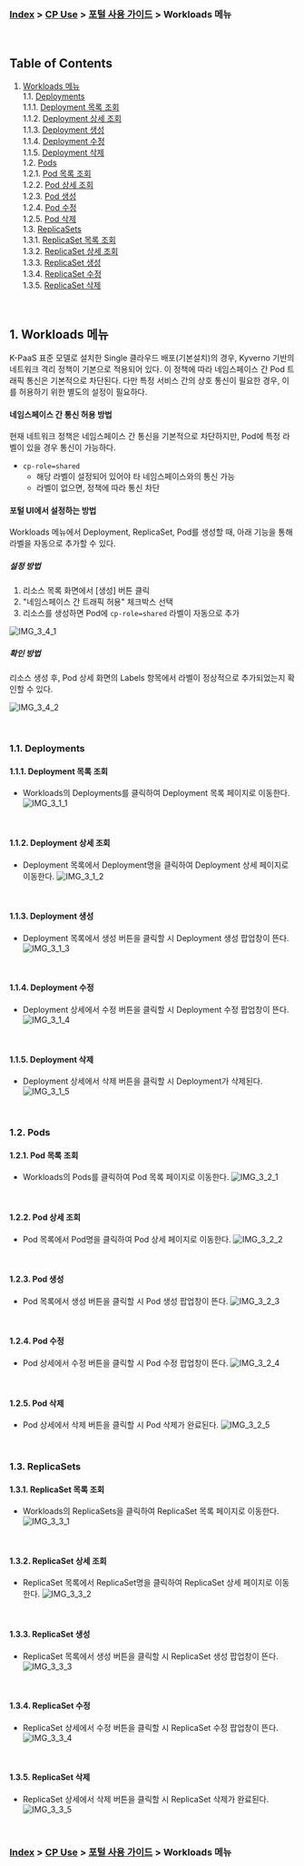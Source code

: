 ### [Index](https://github.com/K-PaaS/container-platform/blob/master/README.md) > [CP Use](../Readme.md) >  [포털 사용 가이드](./cp-portal-use-guide.md) > Workloads 메뉴

<br>

## Table of Contents

1. [Workloads 메뉴](#1)  
  1.1. [Deployments](#1-1)   
  1.1.1. [Deployment 목록 조회](#1-1-1)    
  1.1.2. [Deployment 상세 조회](#1-1-2)  
  1.1.3. [Deployment 생성](#1-1-3)  
  1.1.4. [Deployment 수정](#1-1-4)  
  1.1.5. [Deployment 삭제](#1-1-5)   
  1.2. [Pods](#1-2)      
  1.2.1. [Pod 목록 조회](#1-2-1)  
  1.2.2. [Pod 상세 조회](#1-2-2)  
  1.2.3. [Pod 생성](#1-2-3)  
  1.2.4. [Pod 수정](#1-2-4)  
  1.2.5. [Pod 삭제](#1-2-5)  
  1.3. [ReplicaSets](#1-3)  
  1.3.1. [ReplicaSet 목록 조회](#1-3-1)  
  1.3.2. [ReplicaSet 상세 조회](#1-3-2)  
  1.3.3. [ReplicaSet 생성](#1-3-3)  
  1.3.4. [ReplicaSet 수정](#1-3-4)  
  1.3.5. [ReplicaSet 삭제](#1-3-5)  
       
<br>


## <div id='1'/> 1. Workloads 메뉴
K-PaaS 표준 모델로 설치한 Single 클라우드 배포(기본설치)의 경우, Kyverno 기반의 네트워크 격리 정책이 기본으로 적용되어 있다.
이 정책에 따라 네임스페이스 간 Pod 트래픽 통신은 기본적으로 차단된다. 다만 특정 서비스 간의 상호 통신이 필요한 경우, 이를 허용하기 위한 별도의 설정이 필요하다.

#### 네임스페이스 간 통신 허용 방법
현재 네트워크 정책은 네임스페이스 간 통신을 기본적으로 차단하지만, Pod에 특정 라벨이 있을 경우 통신이 가능하다.
-  `cp-role=shared`
   + 해당 라벨이 설정되어 있어야 타 네임스페이스와의 통신 가능
   + 라벨이 없으면, 정책에 따라 통신 차단

#### 포털 UI에서 설정하는 방법
Workloads 메뉴에서 Deployment, ReplicaSet, Pod를 생성할 때, 아래 기능을 통해 라벨을 자동으로 추가할 수 있다.

##### 설정 방법
1. 리소스 목록 화면에서 [생성] 버튼 클릭
2. "네임스페이스 간 트래픽 허용" 체크박스 선택
3. 리소스를 생성하면 Pod에 `cp-role=shared` 라벨이 자동으로 추가

![IMG_3_4_1]

##### 확인 방법
리소스 생성 후, Pod 상세 화면의 Labels 항목에서 라벨이 정상적으로 추가되었는지 확인할 수 있다.

![IMG_3_4_2]

<br>

### <div id='1-1'/> 1.1. Deployments
#### <div id='1-1-1'/> 1.1.1. Deployment 목록 조회
- Workloads의 Deployments를 클릭하여 Deployment 목록 페이지로 이동한다.
  ![IMG_3_1_1]

<br>

#### <div id='1-1-2'/> 1.1.2. Deployment 상세 조회
- Deployment 목록에서 Deployment명을 클릭하여 Deployment 상세 페이지로 이동한다.
  ![IMG_3_1_2]

<br>

#### <div id='1-1-3'/> 1.1.3. Deployment 생성
- Deployment 목록에서 생성 버튼을 클릭할 시 Deployment 생성 팝업창이 뜬다.
  ![IMG_3_1_3]

<br>

#### <div id='1-1-4'/> 1.1.4. Deployment 수정
- Deployment 상세에서 수정 버튼을 클릭할 시 Deployment 수정 팝업창이 뜬다.
  ![IMG_3_1_4]

<br>

#### <div id='1-1-5'/> 1.1.5. Deployment 삭제
- Deployment 상세에서 삭제 버튼을 클릭할 시 Deployment가 삭제된다.
  ![IMG_3_1_5]

<br>


### <div id='1-2'/> 1.2. Pods
#### <div id='1-2-1'/> 1.2.1. Pod 목록 조회
- Workloads의 Pods를 클릭하여 Pod 목록 페이지로 이동한다.
  ![IMG_3_2_1]

<br>

#### <div id='1-2-2'/> 1.2.2. Pod 상세 조회
- Pod 목록에서 Pod명을 클릭하여 Pod 상세 페이지로 이동한다.
  ![IMG_3_2_2]

<br>

#### <div id='1-2-3'/> 1.2.3. Pod 생성
- Pod 목록에서 생성 버튼을 클릭할 시 Pod 생성 팝업창이 뜬다.
  ![IMG_3_2_3]

<br>

#### <div id='1-2-4'/> 1.2.4. Pod 수정
- Pod 상세에서 수정 버튼을 클릭할 시 Pod 수정 팝업창이 뜬다.
  ![IMG_3_2_4]

<br>

#### <div id='1-2-5'/> 1.2.5. Pod 삭제
- Pod 상세에서 삭제 버튼을 클릭할 시 Pod 삭제가 완료된다.
  ![IMG_3_2_5]

<br>

### <div id='1-3'/> 1.3. ReplicaSets
#### <div id='1-3-1'/> 1.3.1. ReplicaSet 목록 조회
- Workloads의 ReplicaSets을 클릭하여 ReplicaSet 목록 페이지로 이동한다.
  ![IMG_3_3_1]

<br>

#### <div id='1-3-2'/> 1.3.2. ReplicaSet 상세 조회
- ReplicaSet 목록에서 ReplicaSet명을 클릭하여 ReplicaSet 상세 페이지로 이동한다.
  ![IMG_3_3_2]

<br>

#### <div id='1-3-3'/> 1.3.3. ReplicaSet 생성
- ReplicaSet 목록에서 생성 버튼을 클릭할 시 ReplicaSet 생성 팝업창이 뜬다.
  ![IMG_3_3_3]

<br>

#### <div id='1-3-4'/> 1.3.4. ReplicaSet 수정
- ReplicaSet 상세에서 수정 버튼을 클릭할 시 ReplicaSet 수정 팝업창이 뜬다.
  ![IMG_3_3_4]

<br>

#### <div id='1-3-5'/> 1.3.5. ReplicaSet 삭제
- ReplicaSet 상세에서 삭제 버튼을 클릭할 시 ReplicaSet 삭제가 완료된다.
  ![IMG_3_3_5]

<br>


### [Index](https://github.com/K-PaaS/container-platform/blob/master/README.md) > [CP Use](../Readme.md) >  [포털 사용 가이드](./cp-portal-use-guide.md) > Workloads 메뉴

[IMG_3_1_1]:../images/portal/IMG_3_1_1.png
[IMG_3_1_2]:../images/portal/IMG_3_1_2.png
[IMG_3_1_3]:../images/portal/IMG_3_1_3.png
[IMG_3_1_4]:../images/portal/IMG_3_1_4.png
[IMG_3_1_5]:../images/portal/IMG_3_1_5.png
[IMG_3_2_1]:../images/portal/IMG_3_2_1.png
[IMG_3_2_2]:../images/portal/IMG_3_2_2.png
[IMG_3_2_3]:../images/portal/IMG_3_2_3.png
[IMG_3_2_4]:../images/portal/IMG_3_2_4.png
[IMG_3_2_5]:../images/portal/IMG_3_2_5.png
[IMG_3_3_1]:../images/portal/IMG_3_3_1.png
[IMG_3_3_2]:../images/portal/IMG_3_3_2.png
[IMG_3_3_3]:../images/portal/IMG_3_3_3.png
[IMG_3_3_4]:../images/portal/IMG_3_3_4.png
[IMG_3_3_5]:../images/portal/IMG_3_3_5.png
[IMG_3_4_1]:../images/portal/IMG_3_4_1.png
[IMG_3_4_2]:../images/portal/IMG_3_4_2.png
